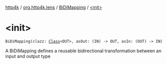 [http4k](../../index.md) / [org.http4k.lens](../index.md) / [BiDiMapping](index.md) / [&lt;init&gt;](./-init-.md)

# &lt;init&gt;

`BiDiMapping(clazz: `[`Class`](https://docs.oracle.com/javase/9/docs/api/java/lang/Class.html)`<OUT>, asOut: (IN) -> OUT, asIn: (OUT) -> IN)`

A BiDiMapping defines a reusable bidirectional transformation between an input and output type

